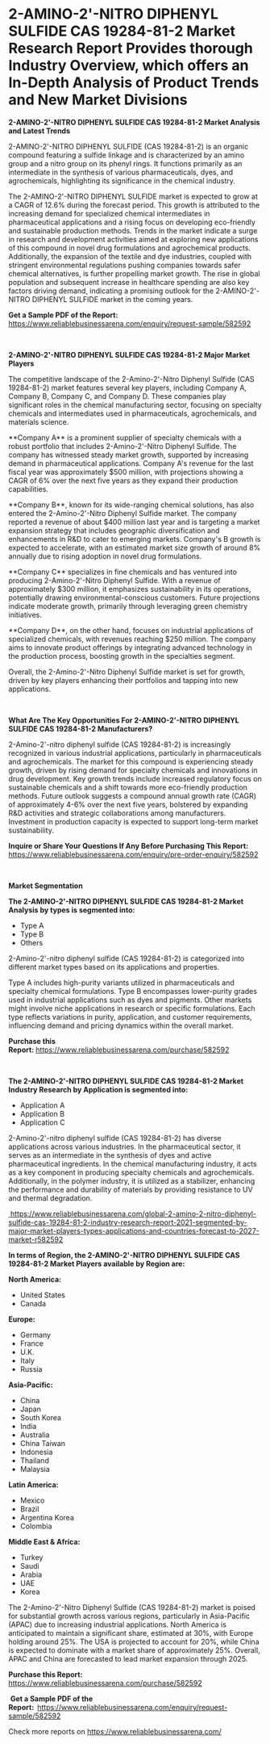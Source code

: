 <p><h1>2-AMINO-2'-NITRO DIPHENYL SULFIDE CAS 19284-81-2 Market Research Report Provides thorough Industry Overview, which offers an In-Depth Analysis of Product Trends and New Market Divisions</h1></p><p><strong>2-AMINO-2'-NITRO DIPHENYL SULFIDE CAS 19284-81-2 Market Analysis and Latest Trends</strong></p>
<p><p>2-AMINO-2'-NITRO DIPHENYL SULFIDE (CAS 19284-81-2) is an organic compound featuring a sulfide linkage and is characterized by an amino group and a nitro group on its phenyl rings. It functions primarily as an intermediate in the synthesis of various pharmaceuticals, dyes, and agrochemicals, highlighting its significance in the chemical industry.</p><p>The 2-AMINO-2'-NITRO DIPHENYL SULFIDE market is expected to grow at a CAGR of 12.6% during the forecast period. This growth is attributed to the increasing demand for specialized chemical intermediates in pharmaceutical applications and a rising focus on developing eco-friendly and sustainable production methods. Trends in the market indicate a surge in research and development activities aimed at exploring new applications of this compound in novel drug formulations and agrochemical products. Additionally, the expansion of the textile and dye industries, coupled with stringent environmental regulations pushing companies towards safer chemical alternatives, is further propelling market growth. The rise in global population and subsequent increase in healthcare spending are also key factors driving demand, indicating a promising outlook for the 2-AMINO-2'-NITRO DIPHENYL SULFIDE market in the coming years.</p></p>
<p><strong>Get a Sample PDF of the Report:&nbsp;</strong> <a href="https://www.reliablebusinessarena.com/enquiry/request-sample/582592?utm_campaign=2647&utm_medium=2&utm_source=Github&utm_content=ia&utm_term=23032025&utm_id=2-amino-2-nitro-diphenyl-sulfide-cas-19284-81-2">https://www.reliablebusinessarena.com/enquiry/request-sample/582592</a></p>
<p>&nbsp;</p>
<p><strong>2-AMINO-2'-NITRO DIPHENYL SULFIDE CAS 19284-81-2 Major Market Players</strong></p>
<p><p>The competitive landscape of the 2-Amino-2'-Nitro Diphenyl Sulfide (CAS 19284-81-2) market features several key players, including Company A, Company B, Company C, and Company D. These companies play significant roles in the chemical manufacturing sector, focusing on specialty chemicals and intermediates used in pharmaceuticals, agrochemicals, and materials science.</p><p>**Company A** is a prominent supplier of specialty chemicals with a robust portfolio that includes 2-Amino-2'-Nitro Diphenyl Sulfide. The company has witnessed steady market growth, supported by increasing demand in pharmaceutical applications. Company A's revenue for the last fiscal year was approximately $500 million, with projections showing a CAGR of 6% over the next five years as they expand their production capabilities.</p><p>**Company B**, known for its wide-ranging chemical solutions, has also entered the 2-Amino-2'-Nitro Diphenyl Sulfide market. The company reported a revenue of about $400 million last year and is targeting a market expansion strategy that includes geographic diversification and enhancements in R&D to cater to emerging markets. Company's B growth is expected to accelerate, with an estimated market size growth of around 8% annually due to rising adoption in novel drug formulations.</p><p>**Company C** specializes in fine chemicals and has ventured into producing 2-Amino-2'-Nitro Diphenyl Sulfide. With a revenue of approximately $300 million, it emphasizes sustainability in its operations, potentially drawing environmental-conscious customers. Future projections indicate moderate growth, primarily through leveraging green chemistry initiatives.</p><p>**Company D**, on the other hand, focuses on industrial applications of specialized chemicals, with revenues reaching $250 million. The company aims to innovate product offerings by integrating advanced technology in the production process, boosting growth in the specialties segment.</p><p>Overall, the 2-Amino-2'-Nitro Diphenyl Sulfide market is set for growth, driven by key players enhancing their portfolios and tapping into new applications.</p></p>
<p>&nbsp;</p>
<p><strong>What Are The Key Opportunities For 2-AMINO-2'-NITRO DIPHENYL SULFIDE CAS 19284-81-2 Manufacturers?</strong></p>
<p><p>2-Amino-2'-nitro diphenyl sulfide (CAS 19284-81-2) is increasingly recognized in various industrial applications, particularly in pharmaceuticals and agrochemicals. The market for this compound is experiencing steady growth, driven by rising demand for specialty chemicals and innovations in drug development. Key growth trends include increased regulatory focus on sustainable chemicals and a shift towards more eco-friendly production methods. Future outlook suggests a compound annual growth rate (CAGR) of approximately 4-6% over the next five years, bolstered by expanding R&D activities and strategic collaborations among manufacturers. Investment in production capacity is expected to support long-term market sustainability.</p></p>
<p><strong>Inquire or Share Your Questions If Any Before Purchasing This Report:</strong> <a href="https://www.reliablebusinessarena.com/enquiry/pre-order-enquiry/582592?utm_campaign=2647&utm_medium=2&utm_source=Github&utm_content=ia&utm_term=23032025&utm_id=2-amino-2-nitro-diphenyl-sulfide-cas-19284-81-2">https://www.reliablebusinessarena.com/enquiry/pre-order-enquiry/582592</a></p>
<p>&nbsp;</p>
<p><strong>Market Segmentation</strong></p>
<p><strong>The 2-AMINO-2'-NITRO DIPHENYL SULFIDE CAS 19284-81-2 Market Analysis by types is segmented into:</strong></p>
<p><ul><li>Type A</li><li>Type B</li><li>Others</li></ul></p>
<p><p>2-Amino-2'-nitro diphenyl sulfide (CAS 19284-81-2) is categorized into different market types based on its applications and properties. </p><p>Type A includes high-purity variants utilized in pharmaceuticals and specialty chemical formulations. Type B encompasses lower-purity grades used in industrial applications such as dyes and pigments. Other markets might involve niche applications in research or specific formulations. Each type reflects variations in purity, application, and customer requirements, influencing demand and pricing dynamics within the overall market.</p></p>
<p><strong>Purchase this Report:&nbsp;</strong><a href="https://www.reliablebusinessarena.com/purchase/582592?utm_campaign=2647&utm_medium=2&utm_source=Github&utm_content=ia&utm_term=23032025&utm_id=2-amino-2-nitro-diphenyl-sulfide-cas-19284-81-2">https://www.reliablebusinessarena.com/purchase/582592</a></p>
<p>&nbsp;</p>
<p><strong>The 2-AMINO-2'-NITRO DIPHENYL SULFIDE CAS 19284-81-2 Market Industry Research by Application is segmented into:</strong></p>
<p><ul><li>Application A</li><li>Application B</li><li>Application C</li></ul></p>
<p><p>2-Amino-2'-nitro diphenyl sulfide (CAS 19284-81-2) has diverse applications across various industries. In the pharmaceutical sector, it serves as an intermediate in the synthesis of dyes and active pharmaceutical ingredients. In the chemical manufacturing industry, it acts as a key component in producing specialty chemicals and agrochemicals. Additionally, in the polymer industry, it is utilized as a stabilizer, enhancing the performance and durability of materials by providing resistance to UV and thermal degradation.</p></p>
<p><a href="https://www.reliablebusinessarena.com/global-2-amino-2-nitro-diphenyl-sulfide-cas-19284-81-2-industry-research-report-2021-segmented-by-major-market-players-types-applications-and-countries-forecast-to-2027-market-r582592?utm_campaign=2647&utm_medium=2&utm_source=Github&utm_content=ia&utm_term=23032025&utm_id=2-amino-2-nitro-diphenyl-sulfide-cas-19284-81-2">&nbsp;https://www.reliablebusinessarena.com/global-2-amino-2-nitro-diphenyl-sulfide-cas-19284-81-2-industry-research-report-2021-segmented-by-major-market-players-types-applications-and-countries-forecast-to-2027-market-r582592</a></p>
<p><strong>In terms of Region, the 2-AMINO-2'-NITRO DIPHENYL SULFIDE CAS 19284-81-2 Market Players available by Region are:</strong></p>
<p>
    <p> <strong> North America: </strong>
        <ul>
            <li>United States</li>
            <li>Canada</li>
        </ul>
        </p> 
    <p> <strong> Europe: </strong>
        <ul>
            <li>Germany</li>
            <li>France</li>
            <li>U.K.</li>
            <li>Italy</li>
            <li>Russia</li>
        </ul>
        </p> 
    <p> <strong> Asia-Pacific: </strong>
        <ul>
            <li>China</li>
            <li>Japan</li>
            <li>South Korea</li>
            <li>India</li>
            <li>Australia</li>
            <li>China Taiwan</li>
            <li>Indonesia</li>
            <li>Thailand</li>
            <li>Malaysia</li>
        </ul>
        </p> 
    <p> <strong> Latin America: </strong>
        <ul>
            <li>Mexico</li>
            <li>Brazil</li>
            <li>Argentina Korea</li>
            <li>Colombia</li>
        </ul>
        </p> 
    <p> <strong> Middle East & Africa: </strong>
        <ul>
            <li>Turkey</li>
            <li>Saudi</li>
            <li>Arabia</li>
            <li>UAE</li>
            <li>Korea</li>
        </ul>
    </p>
    </p>
<p><p>The 2-Amino-2'-Nitro Diphenyl Sulfide (CAS 19284-81-2) market is poised for substantial growth across various regions, particularly in Asia-Pacific (APAC) due to increasing industrial applications. North America is anticipated to maintain a significant share, estimated at 30%, with Europe holding around 25%. The USA is projected to account for 20%, while China is expected to dominate with a market share of approximately 25%. Overall, APAC and China are forecasted to lead market expansion through 2025.</p></p>
<p><strong>Purchase this Report: </strong><a href="https://www.reliablebusinessarena.com/purchase/582592?utm_campaign=2647&utm_medium=2&utm_source=Github&utm_content=ia&utm_term=23032025&utm_id=2-amino-2-nitro-diphenyl-sulfide-cas-19284-81-2">https://www.reliablebusinessarena.com/purchase/582592</a></p>
<p>&nbsp;<strong>Get a Sample PDF of the Report:&nbsp;&nbsp;</strong><a href="https://www.reliablebusinessarena.com/enquiry/request-sample/582592?utm_campaign=2647&utm_medium=2&utm_source=Github&utm_content=ia&utm_term=23032025&utm_id=2-amino-2-nitro-diphenyl-sulfide-cas-19284-81-2">https://www.reliablebusinessarena.com/enquiry/request-sample/582592</a></p>
<p><strong></strong></p>
<p>Check more reports on <a href="https://www.reliablebusinessarena.com/?utm_campaign=2647&utm_medium=2&utm_source=Github&utm_content=ia&utm_term=23032025&utm_id=2-amino-2-nitro-diphenyl-sulfide-cas-19284-81-2">https://www.reliablebusinessarena.com/</a></p>